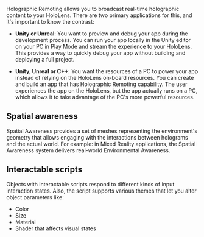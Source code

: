 Holographic Remoting allows you to broadcast real-time holographic content to your HoloLens. There are two primary applications for this, and it's important to know the contrast:

* **Unity or Unreal**: You want to preview and debug your app during the development process. You can run your app locally in the Unity editor on your PC in Play Mode and stream the experience to your HoloLens. This provides a way to quickly debug your app without building and deploying a full project.

* **Unity, Unreal or C++**: You want the resources of a PC to power your app instead of relying on the HoloLens on-board resources. You can create and build an app that has Holographic Remoting capability. The user experiences the app on the HoloLens, but the app actually runs on a PC, which allows it to take advantage of the PC's more powerful resources.

## Spatial awareness

Spatial Awareness provides a set of meshes representing the environment's geometry that allows engaging with the interactions between holograms and the actual world. For example: in Mixed Reality applications, the Spatial Awareness system delivers real-world Environmental Awareness.

## Interactable scripts

Objects with interactable scripts respond to different kinds of input interaction states. Also, the script supports various themes that let you alter object parameters like:

* Color
* Size
* Material
* Shader that affects visual states
